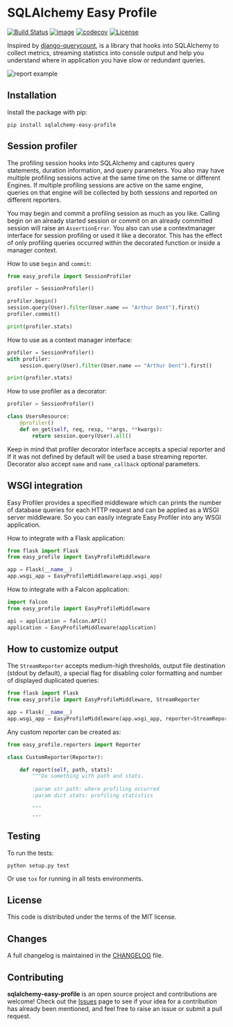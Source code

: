 # SQLAlchemy Easy Profile
[![Build Status](https://travis-ci.com/dmvass/sqlalchemy-easy-profile.svg?branch=master)](https://travis-ci.com/dmvass/sqlalchemy-easy-profile)
[![image](https://img.shields.io/pypi/v/sqlalchemy-easy-profile.svg)](https://pypi.python.org/pypi/sqlalchemy-easy-profile)
[![codecov](https://codecov.io/gh/dmvass/sqlalchemy-easy-profile/branch/master/graph/badge.svg)](https://codecov.io/gh/dmvass/sqlalchemy-easy-profile)
[![License](https://img.shields.io/badge/license-MIT-blue.svg)](https://github.com/dmvass/sqlalchemy-easy-profile/blob/master/LICENSE)

Inspired by [django-querycount](https://github.com/bradmontgomery/django-querycount),
is a library that hooks into SQLAlchemy to collect metrics, streaming statistics into
console output and help you understand where in application you have slow or redundant
queries.

![report example](https://raw.githubusercontent.com/dmvass/sqlalchemy-easy-profile/master/images/report-example.png?raw=true)

## Installation
Install the package with pip:
```
pip install sqlalchemy-easy-profile
```

## Session profiler
The profiling session hooks into SQLAlchemy and captures query statements, duration information,
and query parameters. You also may have multiple profiling sessions active at the same
time on the same or different Engines. If multiple profiling sessions are active on the
same engine, queries on that engine will be collected by both sessions and reported on
different reporters.

You may begin and commit a profiling session as much as you like. Calling begin on an already
started session or commit on an already committed session will raise an `AssertionError`.
You also can use a contextmanager interface for session profiling or used it like a decorator.
This has the effect of only profiling queries occurred within the decorated function or inside
a manager context.

How to use `begin` and `commit`:
```python
from easy_profile import SessionProfiler

profiler = SessionProfiler()

profiler.begin()
session.query(User).filter(User.name == "Arthur Dent").first()
profiler.commit()

print(profiler.stats)
```

How to use as a context manager interface:
```python
profiler = SessionProfiler()
with profiler:
    session.query(User).filter(User.name == "Arthur Dent").first()

print(profiler.stats)
```

How to use profiler as a decorator:
```python
profiler = SessionProfiler()

class UsersResource:
    @profiler()
    def on_get(self, req, resp, **args, **kwargs):
        return session.query(User).all()
```

Keep in mind that profiler decorator interface accepts a special reporter and
If it was not defined by default will be used a base streaming reporter. Decorator
also accept `name` and `name_callback` optional parameters.

## WSGI integration
Easy Profiler provides a specified middleware which can prints the number of database
queries for each HTTP request and can be applied as a WSGI server middleware. So you
can easily integrate Easy Profiler into any WSGI application.

How to integrate with a Flask application:
```python
from flask import Flask
from easy_profile import EasyProfileMiddleware

app = Flask(__name__)
app.wsgi_app = EasyProfileMiddleware(app.wsgi_app)
```

How to integrate with a Falcon application: 
```python
import falcon
from easy_profile import EasyProfileMiddleware

api = application = falcon.API()
application = EasyProfileMiddleware(application)
```

## How to customize output

The `StreamReporter` accepts medium-high thresholds, output file destination (stdout by default), a special
flag for disabling color formatting and number of displayed duplicated queries:

```python
from flask import Flask
from easy_profile import EasyProfileMiddleware, StreamReporter

app = Flask(__name__)
app.wsgi_app = EasyProfileMiddleware(app.wsgi_app, reporter=StreamReporter(display_duplicates=100))
```

Any custom reporter can be created as:

```python
from easy_profile.reporters import Reporter

class CustomReporter(Reporter):

    def report(self, path, stats):
        """Do something with path and stats.
        
        :param str path: where profiling occurred
        :param dict stats: profiling statistics

        """
        ...

```

## Testing
To run the tests:
```
python setup.py test
```

Or use `tox` for running in all tests environments.

## License
This code is distributed under the terms of the MIT license.

## Changes
A full changelog is maintained in the [CHANGELOG](https://github.com/dmvass/sqlalchemy-easy-profile/blob/master/CHANGELOG.md) file.

## Contributing 
**sqlalchemy-easy-profile** is an open source project and contributions are
welcome! Check out the [Issues](https://github.com/dmvass/sqlalchemy-easy-profile/issues)
page to see if your idea for a contribution has already been mentioned, and feel
free to raise an issue or submit a pull request.
